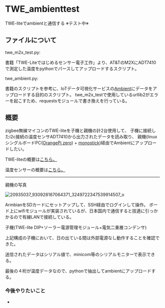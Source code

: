 # TWE_ambienttest
TWE-liteでambientと通信する ※テスト中※

## ファイルについて
twe_m2x_test.py:

書籍「TWE-Liteではじめるセンサー電子工作」より、AT&TのM2XにADT7410で測定した温度をpythonでパースしてアップロードするスクリプト。

twe_ambient.py:

書籍のスクリプトを参考に、IoTデータ可視化サービスの[Ambient](https://ambidata.io/)にデータをアップロードする目的のスクリプト。
twe_m2x_testで使用しているurllib2がエラーを起こすため、requestsモジュールで書き換えを行っている。

## 概要
zigbee無線マイコンのTWE-liteを子機と親機の計2台使用して、
子機に接続したi2c接続の温度センサADT7410から出力されたデータを読み取り、
親機(linuxシングルボードPC([OrangePi zero](https://ja.aliexpress.com/store/product/New-Orange-Pi-Zero-H2-Quad-Core-Open-source-development-board-beyond-Raspberry-Pi/1553371_32760774493.html?channel=twinner)) + [monostick](https://mono-wireless.com/jp/products/MoNoStick/index.html))経由でAmbientにアップロードしたい。

TWE-liteの概要は[こちら。](https://mono-wireless.com/jp/products/index.html)

温度センサーの概要は[こちら。](http://akizukidenshi.com/catalog/g/gM-06675/)

------------------------------------

親機の写真

![20935037_930928167064371_3249722347539914507_o](https://user-images.githubusercontent.com/22868285/58178324-f49d9f80-7ce0-11e9-955c-439d41c9f3fb.jpg)

ArmbianをSDカードにセットアップして、SSH経由でログインして操作。
ボード上にwifiモジュールが実装されているが、日本国内で通信すると技適に引っかかるので有線LANで接続している。

子機(TWE-lite DIP+ソーラー電源管理モジュール+電気二重層コンデンサ)

上記構成の子機において、日の出ている間は外部電源なし動作することを確認できた。



送信されたデータはシリアル値で、minicom等のシリアルモニターで表示できる。



最後の４桁が温度データなので、pythonで抽出してambientにアップロードする。


### 今後やりたいこと
+
